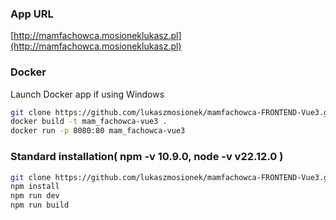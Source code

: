 ### App URL
[http://mamfachowca.mosioneklukasz.pl](http://mamfachowca.mosioneklukasz.pl)

### Docker
Launch Docker app if using Windows
```sh
git clone https://github.com/lukaszmosionek/mamfachowca-FRONTEND-Vue3.git && cd mamfachowca-FRONTEND-Vue3
docker build -t mam_fachowca-vue3 .
docker run -p 8080:80 mam_fachowca-vue3
 ```

### Standard installation(  npm -v 10.9.0, node -v v22.12.0 )
```sh
git clone https://github.com/lukaszmosionek/mamfachowca-FRONTEND-Vue3.git && cd mamfachowca-FRONTEND-Vue3
npm install
npm run dev
npm run build
```
